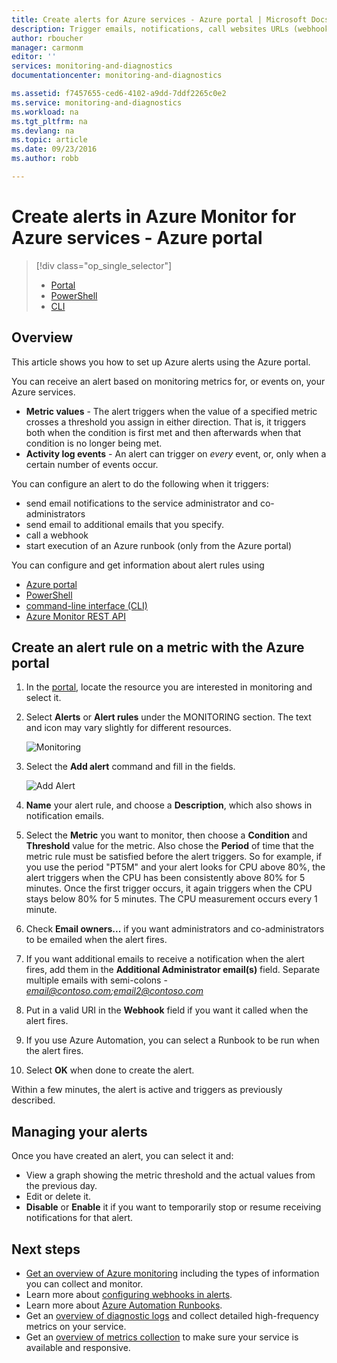 ```yaml
---
title: Create alerts for Azure services - Azure portal | Microsoft Docs
description: Trigger emails, notifications, call websites URLs (webhooks), or automation when the conditions you specify are met.
author: rboucher
manager: carmonm
editor: ''
services: monitoring-and-diagnostics
documentationcenter: monitoring-and-diagnostics

ms.assetid: f7457655-ced6-4102-a9dd-7ddf2265c0e2
ms.service: monitoring-and-diagnostics
ms.workload: na
ms.tgt_pltfrm: na
ms.devlang: na
ms.topic: article
ms.date: 09/23/2016
ms.author: robb

---
```

# Create alerts in Azure Monitor for Azure services - Azure portal
> [!div class="op_single_selector"]
> * [Portal](insights-alerts-portal.md)
> * [PowerShell](insights-alerts-powershell.md)
> * [CLI](insights-alerts-command-line-interface.md)
>
>

## Overview
This article shows you how to set up Azure alerts using the Azure portal.   

You can receive an alert based on monitoring metrics for, or events on, your Azure services.

* **Metric values** - The alert triggers when the value of a specified metric crosses a threshold you assign in either direction. That is, it triggers both when the condition is first met and then afterwards when that condition is no longer being met.    
* **Activity log events** - An alert can trigger on *every* event, or, only when a certain number of events occur.

You can configure an alert to do the following when it triggers:

* send email notifications to the service administrator and co-administrators
* send email to additional emails that you specify.
* call a webhook
* start execution of an Azure runbook (only from the Azure portal)

You can configure and get information about alert rules using

* [Azure portal](insights-alerts-portal.md)
* [PowerShell](insights-alerts-powershell.md)
* [command-line interface (CLI)](insights-alerts-command-line-interface.md)
* [Azure Monitor REST API](https://msdn.microsoft.com/library/azure/dn931945.aspx)

## Create an alert rule on a metric with the Azure portal
1. In the [portal](https://portal.azure.com/), locate the resource you are interested in monitoring and select it.
2. Select **Alerts** or **Alert rules** under the MONITORING section. The text and icon may vary slightly for different resources.  

    ![Monitoring](./media/insights-alerts-portal/AlertRulesButton.png)
3. Select the **Add alert** command and fill in the fields.

    ![Add Alert](./media/insights-alerts-portal/AddAlertOnlyParamsPage.png)
4. **Name** your alert rule, and choose a **Description**, which also shows in notification emails.
5. Select the **Metric** you want to monitor, then choose a **Condition** and **Threshold** value for the metric. Also chose the **Period** of time that the metric rule must be satisfied before the alert triggers. So for example, if you use the period "PT5M" and your alert looks for CPU above 80%, the alert triggers when the CPU has been consistently above 80% for 5 minutes. Once the first trigger occurs, it again triggers when the CPU stays below 80% for 5 minutes. The CPU measurement occurs every 1 minute.   
6. Check **Email owners...** if you want administrators and co-administrators to be emailed when the alert fires.
7. If you want additional emails to receive a notification when the alert fires, add them in the **Additional Administrator email(s)** field. Separate multiple emails with semi-colons - *email@contoso.com;email2@contoso.com*
8. Put in a valid URI in the **Webhook** field if you want it called when the alert fires.
9. If you use Azure Automation, you can select a Runbook to be run when the alert fires.
10. Select **OK** when done to create the alert.   

Within a few minutes, the alert is active and triggers as previously described.

## Managing your alerts
Once you have created an alert, you can select it and:

* View a graph showing the metric threshold and the actual values from the previous day.
* Edit or delete it.
* **Disable** or **Enable** it if you want to temporarily stop or resume receiving notifications for that alert.

## Next steps
* [Get an overview of Azure monitoring](monitoring-overview.md) including the types of information you can collect and monitor.
* Learn more about [configuring webhooks in alerts](insights-webhooks-alerts.md).
* Learn more about [Azure Automation Runbooks](../automation/automation-starting-a-runbook.md).
* Get an [overview of diagnostic logs](monitoring-overview-of-diagnostic-logs.md) and collect detailed high-frequency metrics on your service.
* Get an [overview of metrics collection](insights-how-to-customize-monitoring.md) to make sure your service is available and responsive.
